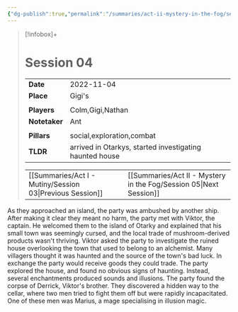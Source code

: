 ```yaml
---
{"dg-publish":true,"permalink":"/summaries/act-ii-mystery-in-the-fog/session-04/","tags":["session"]}
---
```


> [!infobox]+
> # Session 04
> 
> | | |
> | --- | --- |
> | **Date** | 2022-11-04 |
> | **Place** | Gigi's |
> | | | 
> | **Players** | Colm,Gigi,Nathan |
> | **Notetaker** | Ant |
> | | | 
> | **Pillars** | social,exploration,combat | 
> | **TLDR** | arrived in Otarkys, started investigating haunted house |
> 
> | | |
> | --- | --- |
> | [[Summaries/Act I - Mutiny/Session 03\|Previous Session]] | [[Summaries/Act II - Mystery in the Fog/Session 05\|Next Session]] |

As they approached an island, the party was ambushed by another ship. After making it clear they meant no harm, the party met with Viktor, the captain. He welcomed them to the island of Otarky and explained that his small town was seemingly cursed, and the local trade of mushroom-derived products wasn't thriving. Viktor asked the party to investigate the ruined house overlooking the town that used to belong to an alchemist. Many villagers thought it was haunted and the source of the town's bad luck. In exchange the party would receive goods they could trade. The party explored the house, and found no obvious signs of haunting. Instead, several enchantments produced sounds and illusions. The party found the corpse of Derrick, Viktor's brother. They discovered a hidden way to the cellar, where two men tried to fight them off but were rapidly incapacitated. One of these men was Marius, a mage specialising in illusion magic.
